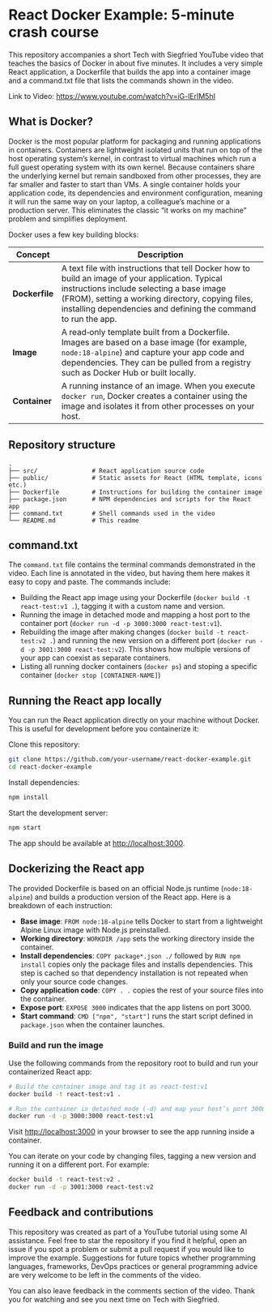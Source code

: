 # React Docker Example: 5‑minute crash course

This repository accompanies a short Tech with Siegfried YouTube video that teaches the basics of Docker in about five minutes. It includes a very simple React application, a Dockerfile that builds the app into a container image and a command.txt file that lists the commands shown in the video. 

Link to Video: https://www.youtube.com/watch?v=iG-lErIM5hI

## What is Docker?

Docker is the most popular platform for packaging and running applications in containers. Containers are lightweight isolated units that run on top of the host operating system’s kernel, in contrast to virtual machines which run a full guest operating system with its own kernel. Because containers share the underlying kernel but remain sandboxed from other processes, they are far smaller and faster to start than VMs. A single container holds your application code, its dependencies and environment configuration, meaning it will run the same way on your laptop, a colleague’s machine or a production server. This eliminates the classic “it works on my machine” problem and simplifies deployment.

Docker uses a few key building blocks:

| Concept     | Description |
|-------------|-------------|
| **Dockerfile** | A text file with instructions that tell Docker how to build an image of your application. Typical instructions include selecting a base image (FROM), setting a working directory, copying files, installing dependencies and defining the command to run the app. |
| **Image** | A read‑only template built from a Dockerfile. Images are based on a base image (for example, `node:18-alpine`) and capture your app code and dependencies. They can be pulled from a registry such as Docker Hub or built locally. |
| **Container** | A running instance of an image. When you execute `docker run`, Docker creates a container using the image and isolates it from other processes on your host. |

## Repository structure

```
.
├── src/               # React application source code
├── public/            # Static assets for React (HTML template, icons etc.)
├── Dockerfile         # Instructions for building the container image
├── package.json       # NPM dependencies and scripts for the React app
├── command.txt        # Shell commands used in the video
└── README.md          # This readme
```

## command.txt

The `command.txt` file contains the terminal commands demonstrated in the video. Each line is annotated in the video, but having them here makes it easy to copy and paste. The commands include:

- Building the React app image using your Dockerfile (`docker build -t react-test:v1 .`), tagging it with a custom name and version.
- Running the image in detached mode and mapping a host port to the container port (`docker run -d -p 3000:3000 react-test:v1`).
- Rebuilding the image after making changes (`docker build -t react-test:v2 .`) and running the new version on a different port (`docker run -d -p 3001:3000 react-test:v2`). This shows how multiple versions of your app can coexist as separate containers.
- Listing all running docker containers (`docker ps`) and stoping a specific container (`docker stop [CONTAINER-NAME]`)

## Running the React app locally

You can run the React application directly on your machine without Docker. This is useful for development before you containerize it:

Clone this repository:

```bash
git clone https://github.com/your-username/react-docker-example.git
cd react-docker-example
```

Install dependencies:

```bash
npm install
```

Start the development server:

```bash
npm start
```

The app should be available at [http://localhost:3000](http://localhost:3000).

## Dockerizing the React app

The provided Dockerfile is based on an official Node.js runtime (`node:18-alpine`) and builds a production version of the React app. Here is a breakdown of each instruction:

- **Base image**: `FROM node:18-alpine` tells Docker to start from a lightweight Alpine Linux image with Node.js preinstalled.
- **Working directory**: `WORKDIR /app` sets the working directory inside the container.
- **Install dependencies**: `COPY package*.json ./` followed by `RUN npm install` copies only the package files and installs dependencies. This step is cached so that dependency installation is not repeated when only your source code changes.
- **Copy application code**: `COPY . .` copies the rest of your source files into the container.
- **Expose port**: `EXPOSE 3000` indicates that the app listens on port 3000.
- **Start command**: `CMD ["npm", "start"]` runs the start script defined in `package.json` when the container launches.

### Build and run the image

Use the following commands from the repository root to build and run your containerized React app:

```bash
# Build the container image and tag it as react-test:v1
docker build -t react-test:v1 .

# Run the container in detached mode (-d) and map your host’s port 3000 to the container’s port 3000
docker run -d -p 3000:3000 react-test:v1
```

Visit [http://localhost:3000](http://localhost:3000) in your browser to see the app running inside a container.

You can iterate on your code by changing files, tagging a new version and running it on a different port. For example:

```bash
docker build -t react-test:v2 .
docker run -d -p 3001:3000 react-test:v2
```

## Feedback and contributions

This repository was created as part of a YouTube tutorial using some AI assistance. Feel free to star the repository if you find it helpful, open an issue if you spot a problem or submit a pull request if you would like to improve the example. Suggestions for future topics whether programming languages, frameworks, DevOps practices or general programming advice are very welcome to be left in the comments of the video.

You can also leave feedback in the comments section of the video. Thank you for watching and see you next time on Tech with Siegfried.
